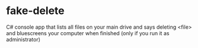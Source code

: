 # fake-delete
C# console app that lists all files on your main drive and says deleting &lt;file> and bluescreens your computer when finished (only if you run it as administrator)

